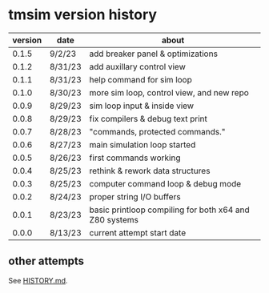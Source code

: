 # tmsim version history

|version|date|about|
|-------|----|-----|
|0.1.5|9/2/23|add breaker panel & optimizations|
|0.1.2|8/31/23|add auxillary control view|
|0.1.1|8/31/23|help command for sim loop|
|0.1.0|8/30/23|more sim loop, control view, and new repo|
|0.0.9|8/29/23|sim loop input & inside view|
|0.0.8|8/29/23|fix compilers & debug text print|
|0.0.7|8/28/23|"commands, protected commands."|
|0.0.6|8/27/23|main simulation loop started|
|0.0.5|8/26/23|first commands working|
|0.0.4|8/25/23|rethink & rework data structures|
|0.0.3|8/25/23|computer command loop & debug mode|
|0.0.2|8/24/23|proper string I/O buffers|
|0.0.1|8/23/23|basic printloop compiling for both x64 and Z80 systems|
|0.0.0|8/13/23|current attempt start date|

## other attempts

See [HISTORY.md](./HISTORY.md).

